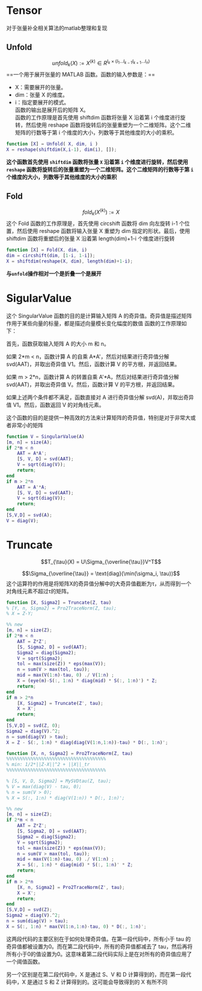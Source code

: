 # Tensor
对于张量补全相关算法的matlab整理和复现
## Unfold
$$unfold_k(X) := X^{(k)} \in R^{I_k \times (I_1...I_{k-1}I_{k+1}...I_n)}$$
==一个用于展开张量的 MATLAB 函数。函数的输入参数是：==
- X：需要展开的张量。
- dim：张量 X 的维度。
- i：指定要展开的模式。\
函数的输出是展开后的矩阵 X。\
函数的工作原理是首先使用 shiftdim 函数将张量 X 沿着第 i 个维度进行旋转，然后使用 reshape 函数将旋转后的张量重塑为一个二维矩阵。这个二维矩阵的行数等于第 i 个维度的大小，列数等于其他维度的大小的乘积。
```Matlab
function [X] = Unfold( X, dim, i )
X = reshape(shiftdim(X,i-1), dim(i), []);
```
**这个函数首先使用 `shiftdim` 函数将张量 `X` 沿着第 `i` 个维度进行旋转，然后使用 `reshape` 函数将旋转后的张量重塑为一个二维矩阵。这个二维矩阵的行数等于第 `i` 个维度的大小，列数等于其他维度的大小的乘积**
## Fold
$$fold_k(X^{(k)}) := X$$
这个 Fold 函数的工作原理是，首先使用 circshift 函数将 dim 向左旋转 i-1 个位置，然后使用 reshape 函数将输入张量 X 重塑为 dim 指定的形状。最后，使用 shiftdim 函数将重塑后的张量 X 沿着第 length(dim)+1-i 个维度进行旋转
```Matlab
function [X] = Fold(X, dim, i)
dim = circshift(dim, [1-i, 1-i]);
X = shiftdim(reshape(X, dim), length(dim)+1-i);
```
**与`unfold`操作相对一个是折叠一个是展开**
# SigularValue
这个 SingularValue 函数的目的是计算输入矩阵 A 的奇异值。奇异值是描述矩阵作用于某些向量的标量，都是描述向量模长变化幅度的数值
函数的工作原理如下：

首先，函数获取输入矩阵 A 的大小 m 和 n。

如果 2\*m < n，函数计算 A 的自乘 A*A'，然后对结果进行奇异值分解 svd(AAT)，并取出奇异值 V1。然后，函数计算 V 的平方根，并返回结果。

如果 m > 2*n，函数计算 A 的转置自乘 A'*A，然后对结果进行奇异值分解 svd(AAT)，并取出奇异值 V。然后，函数计算 V 的平方根，并返回结果。

如果上述两个条件都不满足，函数直接对 A 进行奇异值分解 svd(A)，并取出奇异值 V1。然后，函数返回 V 的对角线元素。

这个函数的目的是提供一种高效的方法来计算矩阵的奇异值，特别是对于非常大或者非常小的矩阵
```Matlab
function V = SingularValue(A)
[m, n] = size(A);
if 2*m < n
    AAT = A*A';
    [S, V, D] = svd(AAT);
    V = sqrt(diag(V));
    return;
end
if m > 2*n
    AAT = A'*A;
    [S, V, D] = svd(AAT);
    V = sqrt(diag(V));
    return;
end
[S,V,D] = svd(A);
V = diag(V);
```
# Truncate
$$T_{\tau}(X) = U\Sigma_{\overline{\tau}}V^T$$

 $$\Sigma_{\overline{\tau}} = \text{diag}(\min(\sigma_i, \tau))$$
这个运算符的作用是将矩阵X的奇异值分解中的大奇异值截断为τ，从而得到一个对角线元素不超过τ的矩阵。
```Matlab
function [X, Sigma2] = Truncate(Z, tau)
% [Y, n, Sigma2] = Pro2TraceNorm(Z, tau);
% X = Z-Y;

%% new
[m, n] = size(Z);
if 2*m < n
    AAT = Z*Z';
    [S, Sigma2, D] = svd(AAT);
    Sigma2 = diag(Sigma2);
    V = sqrt(Sigma2);
    tol = max(size(Z)) * eps(max(V));
    n = sum(V > max(tol, tau));
    mid = max(V(1:n)-tau, 0) ./ V(1:n) ;
    X = (eye(m)-S(:, 1:n) * diag(mid) * S(:, 1:n)') * Z;
    return;
end
if m > 2*n
    [X, Sigma2] = Truncate(Z', tau);
    X = X';
    return;
end
[S,V,D] = svd(Z, 0);
Sigma2 = diag(V).^2;
n = sum(diag(V) > tau);
X = Z - S(:, 1:n) * diag(diag(V(1:n,1:n))-tau) * D(:, 1:n)';
```
```Matlab
function [X, n, Sigma2] = Pro2TraceNorm(Z, tau)
%%%%%%%%%%%%%%%%%%%%%%%%%%%%%%%%%%%%%
% min: 1/2*||Z-X||^2 + ||X||_tr
%%%%%%%%%%%%%%%%%%%%%%%%%%%%%%%%%%%%%

% [S, V, D, Sigma2] = MySVDtau(Z, tau);
% V = max(diag(V) - tau, 0);
% n = sum(V > 0);
% X = S(:, 1:n) * diag(V(1:n)) * D(:, 1:n)';

%% new
[m, n] = size(Z);
if 2*m < n
    AAT = Z*Z';
    [S, Sigma2, D] = svd(AAT);
    Sigma2 = diag(Sigma2);
    V = sqrt(Sigma2);
    tol = max(size(Z)) * eps(max(V));
    n = sum(V > max(tol, tau));
    mid = max(V(1:n)-tau, 0) ./ V(1:n) ;
    X = S(:, 1:n) * diag(mid) * S(:, 1:n)' * Z;
    return;
end
if m > 2*n
    [X, n, Sigma2] = Pro2TraceNorm(Z', tau);
    X = X';
    return;
end
[S,V,D] = svd(Z);
Sigma2 = diag(V).^2;
n = sum(diag(V) > tau);
X = S(:, 1:n) * max(V(1:n,1:n)-tau, 0) * D(:, 1:n)';
```
这两段代码的主要区别在于如何处理奇异值。在第一段代码中，所有小于 tau 的奇异值都被设置为0。而在第二段代码中，所有的奇异值都减去了 tau，然后再将所有小于0的值设置为0。这意味着第二段代码实际上是在对所有的奇异值应用了一个阈值函数。

另一个区别是在第二段代码中，X 是通过 S、V 和 D 计算得到的，而在第一段代码中，X 是通过 S 和 Z 计算得到的。这可能会导致得到的 X 有所不同
# 


